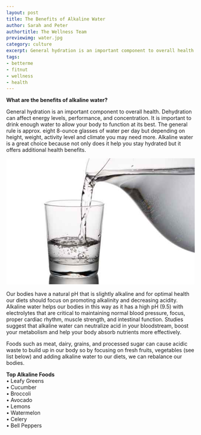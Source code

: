 ```yaml
---
layout: post
title: The Benefits of Alkaline Water
author: Sarah and Peter
authortitle: The Wellness Team
previewimg: water.jpg
category: culture
excerpt: General hydration is an important component to overall health.  Alkaline water is a great choice because not only does it help you stay hydrated but it offers additional health benefits.
tags:
- betterme
- fitnut
- wellness
- health
---
```


<b>What are the benefits of alkaline water?</b>

General hydration is an important component to overall health. Dehydration can affect energy levels, performance, and concentration. It is important to drink enough water to allow your body to function at its best. The general rule is approx. eight 8-ounce glasses of water per day but depending on height, weight, activity level and climate you may need more. Alkaline water is a great choice because not only does it help you stay hydrated but it offers additional health benefits.

![Bottoms up!](/images/water.jpg)

Our bodies have a natural pH that is slightly alkaline and for optimal health our diets should focus on promoting alkalinity and decreasing acidity. Alkaline water helps our bodies in this way as it has a high pH (9.5) with electrolytes that are critical to maintaining normal blood pressure, focus, proper cardiac rhythm, muscle strength, and intestinal function. Studies suggest that alkaline water can neutralize acid in your bloodstream, boost your metabolism and help your body absorb nutrients more effectively. 

Foods such as meat, dairy, grains, and processed sugar can cause acidic waste to build up in our body so by focusing on fresh fruits, vegetables (see list below) and adding alkaline water to our diets, we can rebalance our bodies.

<b>Top Alkaline Foods</b><br>
•	Leafy Greens<br>
•	Cucumber<br>
•	Broccoli<br>
•	Avocado<br>
•	Lemons<br>
•	Watermelon<br>
•	Celery<br>
•	Bell Peppers<br>
 
